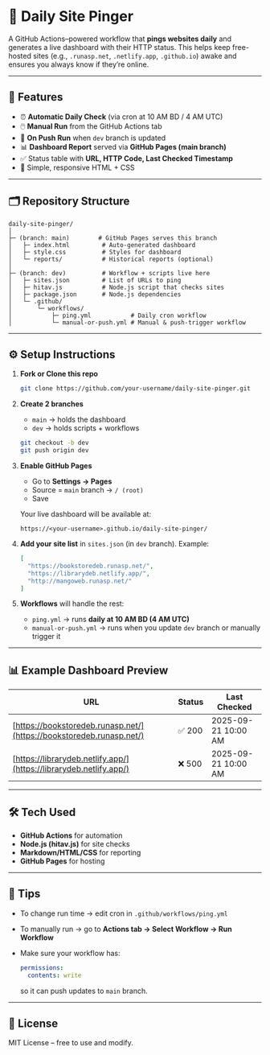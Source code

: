 # 📡 Daily Site Pinger

A GitHub Actions–powered workflow that **pings websites daily** and generates a live dashboard with their HTTP status.
This helps keep free-hosted sites (e.g., `.runasp.net`, `.netlify.app`, `.github.io`) awake and ensures you always know if they’re online.

---

## 🚀 Features

* ⏰ **Automatic Daily Check** (via cron at 10 AM BD / 4 AM UTC)
* 🖱️ **Manual Run** from the GitHub Actions tab
* 🔄 **On Push Run** when `dev` branch is updated
* 📊 **Dashboard Report** served via **GitHub Pages (main branch)**
* ✅ Status table with **URL, HTTP Code, Last Checked Timestamp**
* 🎨 Simple, responsive HTML + CSS

---

## 🗂️ Repository Structure

```
daily-site-pinger/
│
├─ (branch: main)        # GitHub Pages serves this branch
│   ├─ index.html         # Auto-generated dashboard
│   ├─ style.css          # Styles for dashboard
│   └─ reports/           # Historical reports (optional)
│
├─ (branch: dev)          # Workflow + scripts live here
│   ├─ sites.json         # List of URLs to ping
│   ├─ hitav.js           # Node.js script that checks sites
│   ├─ package.json       # Node.js dependencies
│   └─ .github/
│       └─ workflows/
│           ├─ ping.yml           # Daily cron workflow
│           └─ manual-or-push.yml # Manual & push-trigger workflow
```

---

## ⚙️ Setup Instructions

1. **Fork or Clone this repo**

   ```bash
   git clone https://github.com/your-username/daily-site-pinger.git
   ```

2. **Create 2 branches**

   * `main` → holds the dashboard
   * `dev` → holds scripts + workflows

   ```bash
   git checkout -b dev
   git push origin dev
   ```

3. **Enable GitHub Pages**

   * Go to **Settings → Pages**
   * Source = `main` branch → `/ (root)`
   * Save

   Your live dashboard will be available at:

   ```
   https://<your-username>.github.io/daily-site-pinger/
   ```

4. **Add your site list** in `sites.json` (in `dev` branch). Example:

   ```json
   [
     "https://bookstoredeb.runasp.net/",
     "https://librarydeb.netlify.app/",
     "http://mangoweb.runasp.net/"
   ]
   ```

5. **Workflows** will handle the rest:

   * `ping.yml` → runs **daily at 10 AM BD (4 AM UTC)**
   * `manual-or-push.yml` → runs when you update `dev` branch or manually trigger it

---

## 📊 Example Dashboard Preview

| URL                                                                  | Status | Last Checked        |
| -------------------------------------------------------------------- | ------ | ------------------- |
| [https://bookstoredeb.runasp.net/](https://bookstoredeb.runasp.net/) | ✅ 200  | 2025-09-21 10:00 AM |
| [https://librarydeb.netlify.app/](https://librarydeb.netlify.app/)   | ❌ 500  | 2025-09-21 10:00 AM |

---

## 🛠️ Tech Used

* **GitHub Actions** for automation
* **Node.js (hitav.js)** for site checks
* **Markdown/HTML/CSS** for reporting
* **GitHub Pages** for hosting

---

## 📌 Tips

* To change run time → edit cron in `.github/workflows/ping.yml`
* To manually run → go to **Actions tab → Select Workflow → Run Workflow**
* Make sure your workflow has:

  ```yaml
  permissions:
    contents: write
  ```

  so it can push updates to `main` branch.

---

## 📄 License

MIT License – free to use and modify.
 